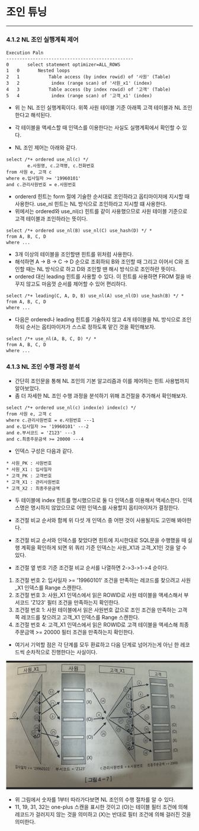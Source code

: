 # 조인 튜닝

---

### 4.1.2 NL 조인 실행계획 제어

```oracle-sql
Execution Paln
------------------------------------------------
0       select statement optimizer=ALL_ROWS
1   0       Nested loops
2   1           Table access (by index rowid) of '사원' (Table)
3   2            index (range scan) of '사원_x1' (index)
4   3           Table access (by index rowid) of '고객' (Table)
5   4            index (range scan) of '고객_x1' (index)
```

 - 위 는 NL 조인 실행계획이다. 위쪽 사원 테이블 기준 아래쪽 고객 테이블과 NL 조인한다고 해석된다.
 - 각 테이블을 액세스할 때 인덱스를 이용한다는 사실도 실행계획에서 확인할 수 있다.

 - NL 조인 제어는 아래와 같다.
```oracle-sql
select /*+ ordered use_nl(c) */
        e.사원명, c.고객명, c.전화번호
from 사원 e, 고객 c
where e.입사일자 >= '19960101'
and c.관리사원번호 = e.사원번호
```

 - ordererd 힌트는 form 절에 기술한 순서대로 조인하라고 옵티마이저에 지시할 때 사용한다. use_nl 힌트는 NL 방식으로 조인하라고 지시할 떄 사용한다.
 - 위에서는 ordered와 use_nl(c) 힌트를 같이 사용했으므로 사원 테이블 기준으로 고객 테이블과 조인하라는 뜻이다.

```oracle-sql
select /*+ ordered use_nl(B) use_nl(C) use_hash(D) */ *
from A, B, C, D
where ...
```
 - 3개 이상의 테이블을 조인할땐 힌트를 위처럼 사용한다.
 - 해석하면 A -> B -> C -> D 순으로 조회하되 B와 조인할 때 그리고 이어서 C와 조인할 때는 NL 방식으로 하고 D와 조인할 땐 해시 방식으로 조인하란 뜻이다.
 - ordered 대신 leading 힌트를 사용할 수 있다. 이 힌트를 사용하면 FROM 절을 바꾸지 않고도 마음껏 순서를 제어할 수 있어 편리하다.

```oracle-sql
select /*+ leading(C, A, D, B) use_nl(A) use_nl(D) use_hash(B) */ *
from A, B, C, D
where ...
```

- 다음은 ordered나 leading 힌트를 기술하지 않고 4개 테이블을 NL 방식으로 조인하되 순서는 옵티마이저가 스스로 정하도록 맡긴 것을 확인해보자.
```oracle-sql
select /*+ use_nl(A, B, C, D) */ *
from A, B, C, D
where ...
```



### 4.1.3 NL 조인 수행 과정 분석
- 간단히 조인문을 통해 NL 조인의 기본 알고리즘과 이를 제어하는 힌트 사용법까지 알아보았다.
- 좀 더 자세한 NL 조인 수행 과정을 분석하기 위해 조건절을 추가해서 확인해보자.

```oracle-sql
select /*+ ordered use_nl(c) index(e) index(c) */
from 사원 e, 고객 c
where c.관리사원번호 = e.사원번호 ---1
and e.입사일자 >= '19960101' ---2
and e.부서코드 = 'Z123' ---3
and c.최종주문금색 >= 20000 ---4
```

- 인덱스 구성은 다음과 같다.
```oracle-sql
* 사원_PK : 사원번호
* 사원_X1 : 입사일자
* 고객_PK : 고객번호
* 고객_X1 : 관리사원번호
* 고객_X2 : 최종주문금액
```

 - 두 테이블에 index 힌트를 명시했으므로 둘 다 인덱스를 이용해서 액세스한다. 인덱스명은 명시하지 않았으므로 어떤 인덱스를 사용할지 옵티마이저가 결정한다.
 - 조건절 비교 순서와 함께 위 다섯 개 인덱스 중 어떤 것이 사용될지도 고민해 봐야한다.
 - 조건절 비교 순서와 인덱스를 찾았다면 힌트에 지시한대로 SQL문을 수행했을 때 실행 계획을 확인하게 되면 위 쿼리 기준 인덱스는 사원_X1과 고객_X1인 것을 알 수 있다.

 - 조건절 옆 번호 기준 조건절 비교 순서를 나열하면 2->3->1->4 순이다.

1. 조건절 번호 2: 입사일자 >= '19960101' 조건을 만족하는 레코드를 찾으려고 사원_X1 인덱스를 Range 스캔한다.
2. 조건절 번호 3: 사원_X1 인덱스에서 읽은 ROWID로 사원 테이블을 액세스해서 부서코드 'Z123' 필터 조건을 만족하는지 확인한다.
3. 조건절 번호 1: 사원 테이블에서 읽은 사원번호 값으로 조인 조건을 만족하는 고객 쪽 레코드를 찾으려고 고객_X1 인덱스를 Range 스캔한다.
4. 조건절 번호 4: 고객_X1 인덱스에서 읽은 ROWID로 고객 테이블을 액세스해 최종주문금액 >= 20000 필터 조건을 만족하는지 확인한다.

 - 여기서 기억할 점은 각 단계를 모두 환료하고 다음 단계로 넘어가는게 아닌 한 레코드씩 순차적으로 진행한다는 사실이다.

![그림_4_7.png](image%2F%EA%B7%B8%EB%A6%BC_4_7.png)

 - 위 그림에서 숫자를 1부터 따라가다보면 NL 조인의 수행 절차를 알 수 있다.
 - 11, 19, 31, 32는 one-plus 스캔을 표시한 것이고 (O)는 테이블 필터 조건에 의해 레코드가 걸러지지 않는 것을 의미하고 (X)는 반대로 필터 조건에 의해 걸러진 것을 의미한다.


